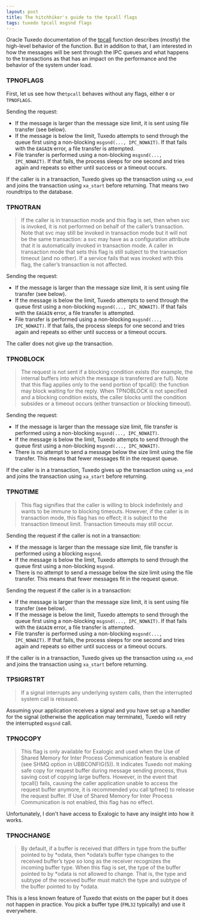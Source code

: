 ```yaml
---
layout: post
title: The hitchhiker's guide to the tpcall flags
tags: tuxedo tpcall msgsnd flags
---
```



Oracle Tuxedo documentation of the [tpcall](https://docs.oracle.com/cd/E53645_01/tuxedo/docs12cr2/rf3c/rf3c.html#1021731) function describes (mostly) the high-level behavior of the function. But in addition to that, I am interested in how the messages will be sent through the IPC queues and what happens to the transactions as that has an impact on the performance and the behavior of the system under load.

### TPNOFLAGS

First, let us see how the`tpcall` behaves without any flags, either `0` or `TPNOFLAGS`.

Sending the request:

- If the message is larger than the message size limit, it is sent using file transfer (see below).
- If the message is below the limit, Tuxedo attempts to send through the queue first using a non-blocking `msgsnd(..., IPC_NOWAIT)`. If that fails with the `EAGAIN` error, a file transfer is attempted.
- File transfer is performed using a non-blocking `msgsnd(..., IPC_NOWAIT)`. If that fails, the process sleeps for one second and tries again and repeats so either until success or a timeout occurs.

If the caller is in a transaction, Tuxedo gives up the transaction using `xa_end` and joins the transaction using `xa_start` before returning. That means two roundtrips to the database.

### TPNOTRAN

> If the caller is in transaction mode and this flag is set, then when svc is invoked, it is not performed on behalf of the caller’s transaction. Note that svc may still be invoked in transaction mode but it will not be the same transaction: a svc may have as a configuration attribute that it is automatically invoked in transaction mode. A caller in transaction mode that sets this flag is still subject to the transaction timeout (and no other). If a service fails that was invoked with this flag, the caller’s transaction is not affected.

Sending the request:

- If the message is larger than the message size limit, it is sent using file transfer (see below).
- If the message is below the limit, Tuxedo attempts to send through the queue first using a non-blocking `msgsnd(..., IPC_NOWAIT)`. If that fails with the `EAGAIN` error, a file transfer is attempted.
- File transfer is performed using a non-blocking `msgsnd(..., IPC_NOWAIT)`. If that fails, the process sleeps for one second and tries again and repeats so either until success or a timeout occurs.

The caller does not give up the transaction.

### TPNOBLOCK

> The request is not sent if a blocking condition exists (for example, the internal buffers into which the message is transferred are full). Note that this flag applies only to the send portion of tpcall(): the function may block waiting for the reply. When TPNOBLOCK is not specified and a blocking condition exists, the caller blocks until the condition subsides or a timeout occurs (either transaction or blocking timeout).

Sending the request:

- If the message is larger than the message size limit, file transfer is performed using a non-blocking `msgsnd(..., IPC_NOWAIT)`.
- If the message is below the limit, Tuxedo attempts to send through the queue first using a non-blocking `msgsnd(..., IPC_NOWAIT)`.
- There is no attempt to send a message below the size limit using the file transfer. This means that fewer messages fit in the request queue.

If the caller is in a transaction, Tuxedo gives up the transaction using `xa_end` and joins the transaction using `xa_start` before returning.

### TPNOTIME

> This flag signifies that the caller is willing to block indefinitely and wants to be immune to blocking timeouts. However, if the caller is in transaction mode, this flag has no effect; it is subject to the transaction timeout limit. Transaction timeouts may still occur.

Sending the request if the caller is not in a transaction:

- If the message is larger than the message size limit, file transfer is performed using a blocking `msgsnd`.
- If the message is below the limit, Tuxedo attempts to send through the queue first using a non-blocking `msgsnd`.
- There is no attempt to send a message below the size limit using the file transfer. This means that fewer messages fit in the request queue.

Sending the request if the caller is in a transaction:

- If the message is larger than the message size limit, it is sent using file transfer (see below).
- If the message is below the limit, Tuxedo attempts to send through the queue first using a non-blocking `msgsnd(..., IPC_NOWAIT)`. If that fails with the `EAGAIN` error, a file transfer is attempted.
- File transfer is performed using a non-blocking `msgsnd(..., IPC_NOWAIT)`. If that fails, the process sleeps for one second and tries again and repeats so either until success or a timeout occurs.

If the caller is in a transaction, Tuxedo gives up the transaction using `xa_end` and joins the transaction using `xa_start` before returning.

### TPSIGRSTRT

> If a signal interrupts any underlying system calls, then the interrupted system call is reissued.

Assuming your application receives a signal and you have set up a handler for the signal (otherwise the application may terminate), Tuxedo will retry the interrupted `msgsnd` call.


### TPNOCOPY

> This flag is only available for Exalogic and used when the Use of Shared Memory for Inter Process Communication feature is enabled (see SHMQ option in UBBCONFIG(5)). It indicates Tuxedo not making safe copy for request buffer during message sending process, thus saving cost of copying large buffers. However, in the event that tpcall() fails, causing the caller application unable to access the request buffer anymore, it is recommended you call tpfree() to release the request buffer. If Use of Shared Memory for Inter Process Communication is not enabled, this flag has no effect.

Unfortunately, I don't have access to Exalogic to have any insight into how it works.

### TPNOCHANGE

> By default, if a buffer is received that differs in type from the buffer pointed to by *odata, then *odata’s buffer type changes to the received buffer’s type so long as the receiver recognizes the incoming buffer type. When this flag is set, the type of the buffer pointed to by *odata is not allowed to change. That is, the type and subtype of the received buffer must match the type and subtype of the buffer pointed to by *odata.

This is a less known feature of Tuxedo that exists on the paper but it does not happen in practice. You pick a buffer type (`FML32` typically) and use it everywhere.

